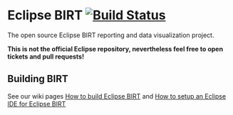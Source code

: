 # Eclipse BIRT [![Build Status](https://travis-ci.com/Flugtiger/birt.svg?branch=flugtiger_master)](https://travis-ci.com/Flugtiger/birt)
The open source Eclipse BIRT reporting and data visualization project.

**This is not the official Eclipse repository, nevertheless feel free to open tickets and pull requests!**

## Building BIRT
See our wiki pages [How to build Eclipse BIRT](https://github.com/Flugtiger/birt/wiki/How-to-build-Eclipse-BIRT) and [How to setup an Eclipse IDE for Eclipse BIRT](https://github.com/Flugtiger/birt/wiki/How-to-setup-an-Eclipse-IDE-for-Eclipse-BIRT)
